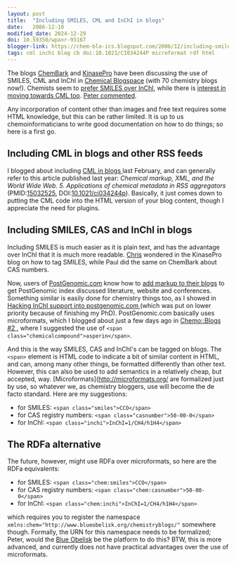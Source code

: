```yaml
---
layout: post
title:  "Including SMILES, CML and InChI in blogs"
date:   2006-12-10
modified_date: 2024-12-29
doi: 10.59350/wpaxr-93167
blogger-link: https://chem-bla-ics.blogspot.com/2006/12/including-smiles-cml-and-inchi-in.html
tags: cml inchi blog cb doi:10.1021/CI034244P microformat rdf html
---
```


The blogs [ChemBark](http://blog.chembark.com/) and [KinasePro](http://kinasepro.wordpress.com/) have been discussing
the use of SMILES, CML and InChI in [Chemical Blogspace](http://wiki.cubic.uni-koeln.de/pg/) (with 70 chemistry blogs now!).
Chemists seem to [prefer SMILES over InChI](http://kinasepro.wordpress.com/2006/12/05/monday-night-ot-2/), while there is
[interest in moving towards CML too](http://blog.chembark.com/2006/11/25/help-needed-how-do-we-use-cml-properly/).
[Peter commented](http://wwmm.ch.cam.ac.uk/blogs/murrayrust/).

Any incorporation of content other than images and free text requires some HTML knowledge, but this can be rather limited.
It is up to us chemoinformaticians to write good documentation on how to do things; so here is a first go.

## Including CML in blogs and other RSS feeds

I blogged about including [CML in blogs <i class="fa-solid fa-recycle fa-xs"></i>](https://chem-bla-ics.linkedchemistry.info/2006/02/18/blogging-chemistry-on-blogspotcom.html)
last February, and can generally refer to this article published last year: *Chemical markup, XML, and the World Wide Web. 5.
Applications of chemical metadata in RSS aggregators* (PMID:[15032525](https://pubmed.ncbi.nlm.nih.gov/15032525),
DOI:[10.1021/ci034244p](https://doi.org/10.1021/ci034244p)). Basically, it just comes down to putting the CML code into
the HTML version of your blog content, though I appreciate the need for plugins.

## Including SMILES, CAS and InChI in blogs

Including SMILES is much easier as it is plain text, and has the advantage over InChI that it is much more readable.
[Chris](http://www.cambridgemedchemconsulting.com/) wondered in the KinasePro blog on how to tag SMILES, while Paul
did the same on ChemBark about CAS numbers.

Now, users of [PostGenomic.com](http://postgenomic.com/) know how to [add markup to their blogs](http://postgenomic.com/wiki/doku.php?id=markup)
to get PostGenomic index discussed literature, website and conferences. Something similar is easily done for chemistry
things too, as I showed in [Hacking InChI support into postgenomic.com <i class="fa-solid fa-recycle fa-xs"></i>](https://chem-bla-ics.linkedchemistry.info/2006/02/25/hacking-inchi-support-into.html)
(which was put on lower priority because of finishing my PhD). PostGenomic.com basically uses microformats, which I
blogged about just a few days ago in [Chemo::Blogs #2 <i class="fa-solid fa-recycle fa-xs"></i>](https://chem-bla-ics.linkedchemistry.info/2006/12/06/chemoblogs-2.html),
where I suggested the use of `<span class="chemicalcompound">asperin</span>`.

And this is the way SMILES, CAS and InChI's can be tagged on blogs. The `<span>` element is HTML code to indicate
a bit of similar content in HTML, and can, among many other things, be formatted differently than other text. However,
this can also be used to add semantics in a relatively cheap, but accepted, way. [Microformats](http://microformats.org/
 are formalized just by use, so whatever we, as chemistry bloggers, use will become the de facto standard. Here are my suggestions:

* for SMILES: `<span class="smiles">CCO</span>`
* for CAS registry numbers: `<span class="casnumber">50-00-0</span>`
* for InChI: `<span class="inchi">InChI=1/CH4/h1H4</span>`

## The RDFa alternative

The future, however, might use RDFa over microformats, so here are the RDFa equivalents:

* for SMILES: `<span class="chem:smiles">CCO</span>`
* for CAS registry numbers: `<span class="chem:casnumber">50-00-0</span>`
* for InChI: `<span class="chem:inchi">InChI=1/CH4/h1H4</span>`

which requires you to register the namespace `xmlns:chem="http://www.blueobelisk.org/chemistryblogs/"` somewhere though.
Formally, the URN for this namespace needs to be formalized; Peter, would the [Blue Obelisk](http://www.blueobelisk.org/)
be the platform to do this? BTW, this is more advanced, and currently does not have practical advantages over the use of
microformats.
